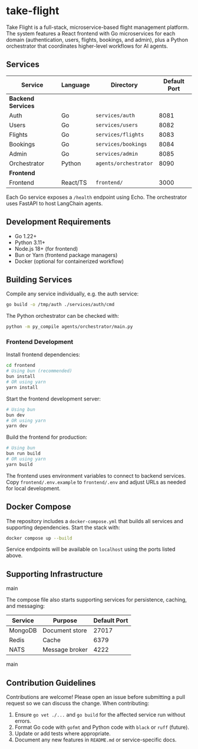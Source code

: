 # take-flight

Take Flight is a full-stack, microservice-based flight management platform. The system features a React frontend with Go microservices for each domain (authentication, users, flights, bookings, and admin), plus a Python orchestrator that coordinates higher-level workflows for AI agents.

## Services

| Service       | Language | Directory                 | Default Port |
|---------------|----------|---------------------------|--------------|
| **Backend Services** |
| Auth          | Go       | `services/auth`           | 8081         |
| Users         | Go       | `services/users`          | 8082         |
| Flights       | Go       | `services/flights`        | 8083         |
| Bookings      | Go       | `services/bookings`       | 8084         |
| Admin         | Go       | `services/admin`          | 8085         |
| Orchestrator  | Python   | `agents/orchestrator`     | 8090         |
| **Frontend** |
| Frontend      | React/TS | `frontend/`               | 3000         |


Each Go service exposes a `/health` endpoint using Echo. The orchestrator uses FastAPI to host LangChain agents.

## Development Requirements

- Go 1.22+
- Python 3.11+
- Node.js 18+ (for frontend)
- Bun or Yarn (frontend package managers)
- Docker (optional for containerized workflow)

## Building Services

Compile any service individually, e.g. the auth service:

```bash
go build -o /tmp/auth ./services/auth/cmd
```

The Python orchestrator can be checked with:

```bash
python -m py_compile agents/orchestrator/main.py
```

### Frontend Development

Install frontend dependencies:

```bash
cd frontend
# Using bun (recommended)
bun install
# OR using yarn
yarn install
```

Start the frontend development server:

```bash
# Using bun
bun dev
# OR using yarn
yarn dev
```

Build the frontend for production:

```bash
# Using bun
bun run build
# OR using yarn
yarn build
```

The frontend uses environment variables to connect to backend services. Copy `frontend/.env.example` to `frontend/.env` and adjust URLs as needed for local development.

## Docker Compose

The repository includes a `docker-compose.yml` that builds all services and supporting dependencies.
Start the stack with:

```bash
docker compose up --build
```

Service endpoints will be available on `localhost` using the ports listed above.

## Supporting Infrastructure
main

The compose file also starts supporting services for persistence, caching, and messaging:


| Service  | Purpose          | Default Port |
|----------|------------------|--------------|
| MongoDB  | Document store   | 27017        |
| Redis    | Cache            | 6379         |
| NATS     | Message broker   | 4222         |

main

## Contribution Guidelines

Contributions are welcome! Please open an issue before submitting a pull request so we can discuss the change. When contributing:

1. Ensure `go vet ./...` and `go build` for the affected service run without errors.
2. Format Go code with `gofmt` and Python code with `black` or `ruff` (future).
3. Update or add tests where appropriate.
4. Document any new features in `README.md` or service-specific docs.

